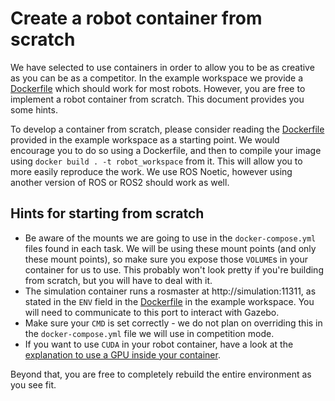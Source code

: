 # Create a robot container from scratch
We have selected to use containers in order to allow you to be as creative as you can be as a competitor. In the example workspace we provide a [Dockerfile](https://github.com/FieldRobotEvent/example_ws/blob/main/Dockerfile) which should work for most robots. However, you are free to implement a robot container from scratch. This document provides you some hints.

To develop a container from scratch, please consider reading the [Dockerfile](https://github.com/FieldRobotEvent/example_ws/blob/main/Dockerfile) provided in the example workspace as a starting point. We would encourage you to do so using a Dockerfile, and then to compile your image using `docker build . -t robot_workspace` from it. This will allow you to more easily reproduce the work. We use ROS Noetic, however using another version of ROS or ROS2 should work as well.

## Hints for starting from scratch

* Be aware of the mounts we are going to use in the `docker-compose.yml` files found in each task. We will be using these mount points (and only these mount points), so make sure you expose those `VOLUME`s in your container for us to use. This probably won't look pretty if you're building from scratch, but you will have to deal with it.
* The simulation container runs a rosmaster at http://simulation:11311, as stated in the `ENV` field in the [Dockerfile](https://github.com/FieldRobotEvent/example_ws/blob/main/Dockerfile) in the example workspace. You will need to communicate to this port to interact with Gazebo.
* Make sure your `CMD` is set correctly - we do not plan on overriding this in the `docker-compose.yml` file we will use in competition mode.
* If you want to use `CUDA` in your robot container, have a look at the [explanation to use a GPU inside your container](use_gpu_in_docker.md).

Beyond that, you are free to completely rebuild the entire environment as you see fit.